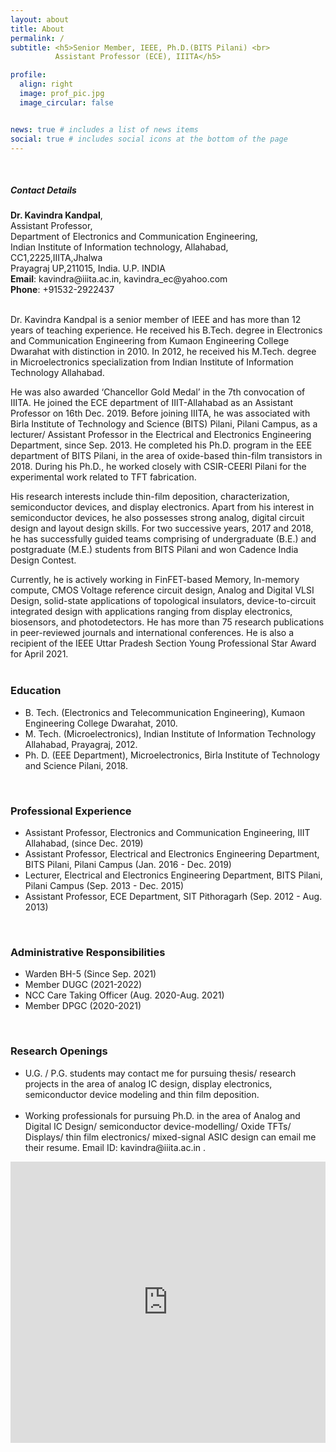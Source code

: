 ```yaml
---
layout: about
title: About
permalink: /
subtitle: <h5>Senior Member, IEEE, Ph.D.(BITS Pilani) <br>
          Assistant Professor (ECE), IIITA</h5>

profile:
  align: right
  image: prof_pic.jpg
  image_circular: false 


news: true # includes a list of news items
social: true # includes social icons at the bottom of the page
---
```

<br>
<h5><b>Contact Details</b></h5>
<b>Dr. Kavindra Kandpal</b>,<br>
Assistant Professor,<br>
Department of Electronics and Communication Engineering,<br>
Indian Institute of Information technology, Allahabad,<br>
CC1,2225,IIITA,Jhalwa<br>
Prayagraj UP,211015, India. U.P. INDIA<br>
<b>Email</b>: kavindra@iiita.ac.in, kavindra_ec@yahoo.com<br>
<b>Phone</b>: +91532-2922437<br>
<br>

Dr. Kavindra Kandpal is a senior member of IEEE and has more than 12 years of teaching experience. He received his B.Tech. degree in Electronics and Communication Engineering from Kumaon Engineering College Dwarahat with distinction in 2010. In 2012, he received his M.Tech. degree in Microelectronics specialization from Indian Institute of Information Technology Allahabad. 

He was also awarded ‘Chancellor Gold Medal’ in the 7th convocation of IIITA. He joined the ECE department of IIIT-Allahabad as an Assistant Professor on 16th Dec. 2019. Before joining IIITA, he was associated with Birla Institute of Technology and Science (BITS) Pilani, Pilani Campus, as a lecturer/ Assistant Professor in the Electrical and Electronics Engineering Department, since Sep. 2013. He completed his Ph.D. program in the EEE department of BITS Pilani, in the area of oxide-based thin-film transistors in 2018. During his Ph.D., he worked closely with CSIR-CEERI Pilani for the experimental work related to TFT fabrication. 

His research interests include thin-film deposition, characterization, semiconductor devices, and display electronics. Apart from his interest in semiconductor devices, he also possesses strong analog, digital circuit design and layout design skills. For two successive years, 2017 and 2018, he has successfully guided teams comprising of undergraduate (B.E.) and postgraduate (M.E.) students from BITS Pilani and won Cadence India Design Contest. 

Currently, he is actively working in FinFET-based Memory, In-memory compute, CMOS Voltage reference circuit design, Analog and Digital VLSI Design, solid-state applications of topological insulators, device-to-circuit integrated design with applications ranging from display electronics, biosensors, and photodetectors. He has more than 75 research publications in peer-reviewed journals and international conferences. He is also a recipient of the IEEE Uttar Pradesh Section Young Professional Star Award for April 2021.
<br><br>
<h3><b>Education</b></h3>
<ul>
<li>B. Tech. (Electronics and Telecommunication Engineering), Kumaon Engineering College Dwarahat, 2010.</li>
<li>M. Tech. (Microelectronics), Indian Institute of Information Technology Allahabad, Prayagraj, 2012.</li>
<li>Ph. D. (EEE Department), Microelectronics, Birla Institute of Technology and Science Pilani, 2018.</li>
</ul>
<br>
<h3><b>Professional Experience</b></h3>
<ul>
<li>Assistant Professor, Electronics and Communication Engineering, IIIT Allahabad, (since Dec. 2019)</li>
<li>Assistant Professor, Electrical and Electronics Engineering Department, BITS Pilani, Pilani Campus (Jan. 2016 - Dec. 2019)</li>
<li>Lecturer, Electrical and Electronics Engineering Department, BITS Pilani, Pilani Campus (Sep. 2013 - Dec. 2015)</li>
<li>Assistant Professor, ECE Department, SIT Pithoragarh (Sep. 2012 - Aug. 2013)</li>
</ul>
<br>
<h3><b>Administrative Responsibilities</b></h3>
<ul>
    <li>Warden BH-5 (Since Sep. 2021)</li>
    <li>Member DUGC (2021-2022)</li>
    <li>NCC Care Taking Officer (Aug. 2020-Aug. 2021)</li>
    <li>Member DPGC (2020-2021)</li>
</ul>

<br>
<h3><b>Research Openings</b></h3>
<ul>
    <li>U.G. / P.G. students may contact me for pursuing thesis/ research projects in the area of analog IC design, display electronics, semiconductor device modeling and thin film deposition.</li><br>
    <li>Working professionals for pursuing Ph.D. in the area of Analog and Digital IC Design/ semiconductor device-modelling/ Oxide TFTs/ Displays/ thin film electronics/ mixed-signal ASIC design can email me their resume. Email ID: kavindra@iiita.ac.in .</li>
</ul>

<iframe src="https://www.google.com/maps/embed?pb=!1m18!1m12!1m3!1d14413.062639171229!2d81.76126235406295!3d25.429380440992198!2m3!1f0!2f0!3f0!3m2!1i1024!2i768!4f13.1!3m3!1m2!1s0x398533530cce2e67%3A0xbf1514c2084929b7!2sIndian%20Institute%20of%20Information%20Technology%2C%20Jhalwa%2C%20Prayagraj%2C%20Uttar%20Pradesh!5e0!3m2!1sen!2sin!4v1720901617413!5m2!1sen!2sin" style="border:0; width:100%; margin-left:auto; margin-right:auto; height:450px" allowfullscreen="" loading="lazy" referrerpolicy="no-referrer-when-downgrade"></iframe>